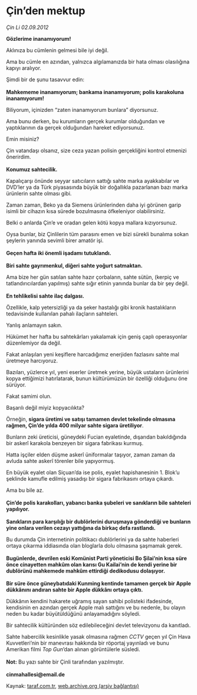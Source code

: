 # Çin’den mektup

*Çin Li 02.09.2012*

<div class="yazi"><p><b>Gözlerime inanamıyorum!</b></p>
<p>Aklınıza bu cümlenin gelmesi bile iyi değil.</p>
<p>Ama bu cümle en azından, yalnızca algılamanızda bir hata olması olasılığına kapıyı aralıyor.</p>
<p>Şimdi bir de şunu tasavvur edin:<br/><br/><b>Mahkememe inanamıyorum; bankama inanamıyorum; polis karakoluna inanamıyorum!</b></p>
<p>Biliyorum, içinizden “zaten inanamıyorum bunlara” diyorsunuz.</p>
<p>Ama bunu derken, bu kurumların gerçek kurumlar olduğundan ve yaptıklarının da gerçek olduğundan hareket ediyorsunuz.</p>
<p>Emin misiniz?</p>
<p>Çin vatandaşı olsanız, size ceza yazan polisin gerçekliğini kontrol etmenizi önerirdim.<br/><br/><b>Konumuz sahtecilik.</b></p>
<p>Kapalıçarşı önünde seyyar satıcıların sattığı sahte marka ayakkabılar ve DVD’ler ya da Türk piyasasında büyük bir doğallıkla pazarlanan bazı marka ürünlerin sahte olması gibi.</p>
<p>Zaman zaman, Beko ya da Siemens ürünlerinden daha iyi görünen garip isimli bir cihazın kısa sürede bozulmasına öfkeleniyor olabilirsiniz.</p>
<p>Belki o anlarda Çin’e ve oradan gelen kötü kopya mallara kızıyorsunuz.</p>
<p>Oysa bunlar, biz Çinlilerin tüm parasını emen ve bizi sürekli bunalıma sokan şeylerin yanında sevimli birer amatör işi.<br/><br/><b>Geçen hafta iki önemli işadamı tutuklandı.<br/><br/></b><b>Biri sahte gayrımenkul, diğeri sahte yoğurt satmaktan.</b></p>
<p>Ama bize her gün satılan sahte hazır çorbaların, sahte sütün, (kerpiç ve tatlandırıcılardan yapılmış) sahte sığır etinin yanında bunlar da bir şey değil.<br/><br/><b>En tehlikelisi sahte ilaç dalgası.</b></p>
<p>Özellikle, kalp yetersizliği ya da şeker hastalığı gibi kronik hastalıkların tedavisinde kullanılan pahalı ilaçların sahteleri.</p>
<p>Yanlış anlamayın sakın. </p>
<p>Hükümet her hafta bu sahtekârları yakalamak için geniş çaplı operasyonlar düzenlemiyor da değil.</p>
<p>Fakat anlaşılan yeni keşiflere harcadığımız enerjiden fazlasını sahte mal üretmeye harcıyoruz.</p>
<p>Bazıları, yüzlerce yıl, yeni eserler üretmek yerine, büyük ustaların ürünlerini kopya ettiğimizi hatırlatarak, bunun kültürümüzün bir özelliği olduğunu öne sürüyor.</p>
<p>Fakat samimi olun.</p>
<p>Başarılı değil miyiz kopyacılıkta?</p>
<p>Örneğin, <b>sigara üretimi ve satışı tamamen devlet tekelinde olmasına rağmen, Çin’de yılda 400 milyar sahte sigara üretiliyor</b>.</p>
<p>Bunların zeki üreticisi, güneydeki Fucian eyaletinde, dışarıdan bakıldığında bir askerî karakola benzeyen bir sigara fabrikası kurmuş.</p>
<p>Hatta işçiler elden düşme askerî üniformalar taşıyor, zaman zaman da avluda sahte askerî törenler bile yapıyormuş.</p>
<p>En büyük eyalet olan Siçuan’da ise polis, eyalet hapishanesinin 1. Blok’u şeklinde kamufle edilmiş yasadışı bir sigara fabrikasını ortaya çıkardı.</p>
<p>Ama bu bile az.<br/><br/><b>Çin’de polis karakolları, yabancı banka şubeleri ve sanıkların bile sahteleri yapılıyor.<br/><br/></b><b>Sanıkların para karşılığı bir dublörlerini duruşmaya gönderdiği ve bunların yine onlara verilen cezayı yattığına da birkaç defa rastlandı.</b></p>
<p>Bu durumda Çin internetinin politikacı dublörlerini ya da sahte haberleri ortaya çıkarma iddiasında olan bloglarla dolu olmasına şaşmamak gerek.<br/><br/><b>Bugünlerde, devrilen eski Komünist Parti yöneticisi Bo Şilai’nin kısa süre önce cinayetten mahkûm olan karısı Gu Kailai’nin de kendi yerine bir dublörünü mahkemede mahkûm ettirdiği dedikodusu dolaşıyor.<br/><br/></b><b>Bir süre önce güneybatıdaki Kunming kentinde tamamen gerçek bir Apple dükkânını andıran sahte bir Apple dükkânı ortaya çıktı.</b></p>
<p>Dükkânın kendini hakarete uğramış sayan sahibi polisteki ifadesinde, kendisinin en azından gerçek Apple malı sattığını ve bu nedenle, bu olayın neden bu kadar büyütüldüğünü anlayamadığını söyledi.</p>
<p>Bir sahtecilik kültüründen söz edilebileceğini devlet televizyonu da kanıtladı.</p>
<p>Sahte habercilik kesinlikle yasak olmasına rağmen <i>CCTV</i> geçen yıl Çin Hava Kuvvetleri’nin bir manevrası hakkında bir röportaj yayınladı ve bunu Amerikan filmi <i>Top Gun</i>’dan alınan görüntülerle süsledi.<br/><br/><b>Not:</b> Bu yazı sahte bir Çinli tarafından yazılmıştır.<br/><br/><b>cinmahallesi@email.de</b></p>
</div>

Kaynak: [taraf.com.tr](http://www.taraf.com.tr/cin-li/makale-cin-den-mektup.htm), [web.archive.org (arşiv bağlantısı)](http://web.archive.org/web/20131107101342/http://www.taraf.com.tr/cin-li/makale-cin-den-mektup.htm)
